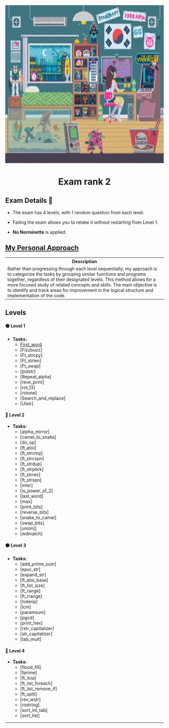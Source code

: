 <img src="../../Wallpaper/late-night-girl.gif" alt="late-night-girl" width="1000" height="500">



<div align="center">
  <h1>Exam rank 2</h1>
</div>



## Exam Details 🧐

- The exam has 4 levels, with 1 random question from each level.

- Failing the exam allows you to retake it without restarting from Level 1.

- **No Norminette** is applied.


## [My Personal Approach](https://github.com/DevAwizard/Exams_42/tree/7fcca24471415e94c6943121f2cb7877bcd13b4e/.github/Exam_rank_2/My_learning_approach)

<table>
  <tr>
    <th>Description</th>
  </tr>
  <tr>
    <td>Rather than progressing through each level sequentially, my approach is to categorize the tasks by grouping similar functions and programs together, regardless of their designated levels. This method allows for a more focused study of related concepts and skills. The main objective is to identify and track areas for improvement in the logical structure and implementation of the code.</td>
  </tr>
</table>


## Levels

#### 🟢 **Level 1**
- **Tasks:** 
  - [First_word](https://github.com/DevAwizard/Exams_42/tree/04f6cc37208f21bbb6774179fbced432e60616c0/.github/Exam_rank_2/My_learning_approach/1.Characters(original_order)/First_word)
  - [Fizzbuzz]
  - [Ft_strcpy]
  - [Ft_strlen]
  - [Ft_swap]
  - [putstr]
  - [Repeat_alpha]
  - [reve_print]
  - [rot_13]
  - [rotone]
  - [Search_and_replace]
  - [Ulstr]

#### 🔵 **Level 2**
- **Tasks:** 
  - [alpha_mirror]
  - [camel_to_snake]
  - [do_op]
  - [ft_atoi]
  - [ft_strcmp]
  - [ft_strcspn]
  - [ft_strdup]
  - [ft_strpbrk]
  - [ft_strrev]
  - [ft_strspn]
  - [inter]
  - [is_power_of_2]
  - [last_word]
  - [max]
  - [print_bits]
  - [reverse_bits]
  - [snake_to_camel]
  - [swap_bits]
  - [union]]
  - [wdmatch]

#### 🟠 **Level 3**
- **Tasks:** 
  - [add_prime_sum]
  - [epur_str]
  - [expand_str]
  - [ft_atoi_base]
  - [ft_list_size]
  - [ft_range]
  - [ft_rrange]
  - [hidenp]
  - [lcm]
  - [paramsum]
  - [pgcd]
  - [print_hex]
  - [rstr_capitalizer]
  - [str_capitalizer]
  - [tab_mult]

#### 🔴 **Level 4**
- **Tasks:** 
  - [flood_fill]
  - [fprime]
  - [ft_itoa]
  - [ft_list_foreach]
  - [ft_list_remove_if]
  - [ft_split]
  - [rev_wstr]
  - [rostring]
  - [sort_int_tab]
  - [sort_list]

---
